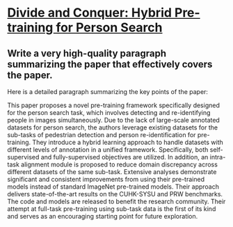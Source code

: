 # [Divide and Conquer: Hybrid Pre-training for Person Search](https://arxiv.org/abs/2312.07970)

## Write a very high-quality paragraph summarizing the paper that effectively covers the paper.

 Here is a detailed paragraph summarizing the key points of the paper:

This paper proposes a novel pre-training framework specifically designed for the person search task, which involves detecting and re-identifying people in images simultaneously. Due to the lack of large-scale annotated datasets for person search, the authors leverage existing datasets for the sub-tasks of pedestrian detection and person re-identification for pre-training. They introduce a hybrid learning approach to handle datasets with different levels of annotation in a unified framework. Specifically, both self-supervised and fully-supervised objectives are utilized. In addition, an intra-task alignment module is proposed to reduce domain discrepancy across different datasets of the same sub-task. Extensive analyses demonstrate significant and consistent improvements from using their pre-trained models instead of standard ImageNet pre-trained models. Their approach delivers state-of-the-art results on the CUHK-SYSU and PRW benchmarks. The code and models are released to benefit the research community. Their attempt at full-task pre-training using sub-task data is the first of its kind and serves as an encouraging starting point for future exploration.
